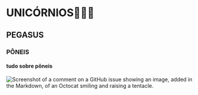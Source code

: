 # **UNICÓRNIOS🦄🏳️‍🌈**
## PEGASUS
### PÔNEIS
#### tudo sobre pôneis
![Screenshot of a comment on a GitHub issue showing an image, added in the Markdown, of an Octocat smiling and raising a tentacle.](https://img.etimg.com/thumb/msid-94031902,width-1200,height-900,imgsize-508695,overlay-ettech/photo.jpg)
